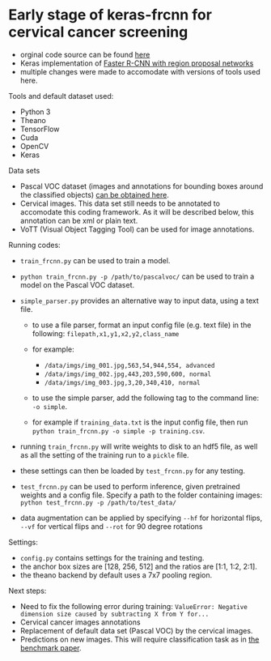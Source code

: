 # Early stage of keras-frcnn for cervical cancer screening

- orginal code source can be found [here](https://github.com/kbardool/keras-frcnn)
- Keras implementation of [Faster R-CNN with region proposal networks](https://github.com/yhenon/keras-frcnn/)
- multiple changes were made to accomodate with versions of tools used here.

Tools and default dataset used:
- Python 3
- Theano
- TensorFlow
- Cuda
- OpenCV
- Keras

Data sets
- Pascal VOC dataset (images and annotations for bounding boxes around the classified objects) [can be obtained here](http://host.robots.ox.ac.uk/pascal/VOC/voc2012/VOCtrainval_11-May-2012.tar).
- Cervical images. This data set still needs to be annotated to accomodate this coding framework. As it will be described below, this annotation can be xml or plain text. 
- VoTT (Visual Object Tagging Tool) can be used for image annotations.

Running codes:
- `train_frcnn.py` can be used to train a model. 
- `python train_frcnn.py -p /path/to/pascalvoc/` can be used to train a model on the Pascal VOC dataset. 
- `simple_parser.py` provides an alternative way to input data, using a text file. 
    - to use a file parser, format an input config file (e.g. text file) in the following: `filepath,x1,y1,x2,y2,class_name`

    - for example:

        - `/data/imgs/img_001.jpg,563,54,944,554, advanced`
        - `/data/imgs/img_002.jpg,443,203,590,600, normal`
        - `/data/imgs/img_003.jpg,3,20,340,410, normal`

    - to use the simple parser, add the following tag to the command line: `-o simple`. 
    - for example if `training_data.txt` is the input config file, then run `python train_frcnn.py -o simple -p training.csv`.

- running `train_frcnn.py` will write weights to disk to an hdf5 file, as well as all the setting of the training run to a `pickle` file. 
- these settings can then be loaded by `test_frcnn.py` for any testing.

- `test_frcnn.py` can be used to perform inference, given pretrained weights and a config file. Specify a path to the folder containing
images:
    `python test_frcnn.py -p /path/to/test_data/`
- data augmentation can be applied by specifying `--hf` for horizontal flips, `--vf` for vertical flips and `--rot` for 90 degree rotations


Settings:
- `config.py` contains settings for the training and testing. 
- the anchor box sizes are [128, 256, 512] and the ratios are [1:1, 1:2, 2:1].
- the theano backend by default uses a 7x7 pooling region.

Next steps:
- Need to fix the following error during training: `ValueError: Negative dimension size caused by subtracting X from Y for...`
- Cervical cancer images annotations
- Replacement of default data set (Pascal VOC) by the cervical images.
- Predictions on new images. This will require classification task as in [the benchmark paper](https://academic.oup.com/jnci/article/111/9/923/5272614).
